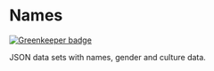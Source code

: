 # Names

[![Greenkeeper badge](https://badges.greenkeeper.io/axtscz/name-datasets.svg)](https://greenkeeper.io/)

JSON data sets with names, gender and culture data.
